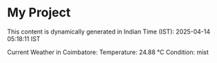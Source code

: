 # My Project

This content is dynamically generated in Indian Time (IST): 2025-04-14 05:18:11 IST


Current Weather in Coimbatore:
Temperature: 24.88 °C
Condition: mist

